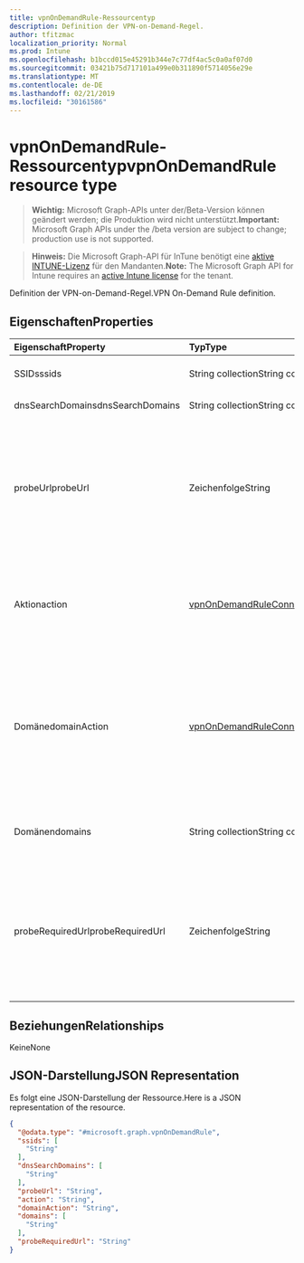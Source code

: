```yaml
---
title: vpnOnDemandRule-Ressourcentyp
description: Definition der VPN-on-Demand-Regel.
author: tfitzmac
localization_priority: Normal
ms.prod: Intune
ms.openlocfilehash: b1bccd015e45291b344e7c77df4ac5c0a0af07d0
ms.sourcegitcommit: 03421b75d717101a499e0b311890f5714056e29e
ms.translationtype: MT
ms.contentlocale: de-DE
ms.lasthandoff: 02/21/2019
ms.locfileid: "30161586"
---
```

# <a name="vpnondemandrule-resource-type"></a><span data-ttu-id="9cadd-103">vpnOnDemandRule-Ressourcentyp</span><span class="sxs-lookup"><span data-stu-id="9cadd-103">vpnOnDemandRule resource type</span></span>

> <span data-ttu-id="9cadd-104">**Wichtig:** Microsoft Graph-APIs unter der/Beta-Version können geändert werden; die Produktion wird nicht unterstützt.</span><span class="sxs-lookup"><span data-stu-id="9cadd-104">**Important:** Microsoft Graph APIs under the /beta version are subject to change; production use is not supported.</span></span>

> <span data-ttu-id="9cadd-105">**Hinweis:** Die Microsoft Graph-API für InTune benötigt eine [aktive INTUNE-Lizenz](https://go.microsoft.com/fwlink/?linkid=839381) für den Mandanten.</span><span class="sxs-lookup"><span data-stu-id="9cadd-105">**Note:** The Microsoft Graph API for Intune requires an [active Intune license](https://go.microsoft.com/fwlink/?linkid=839381) for the tenant.</span></span>

<span data-ttu-id="9cadd-106">Definition der VPN-on-Demand-Regel.</span><span class="sxs-lookup"><span data-stu-id="9cadd-106">VPN On-Demand Rule definition.</span></span>

## <a name="properties"></a><span data-ttu-id="9cadd-107">Eigenschaften</span><span class="sxs-lookup"><span data-stu-id="9cadd-107">Properties</span></span>
|<span data-ttu-id="9cadd-108">Eigenschaft</span><span class="sxs-lookup"><span data-stu-id="9cadd-108">Property</span></span>|<span data-ttu-id="9cadd-109">Typ</span><span class="sxs-lookup"><span data-stu-id="9cadd-109">Type</span></span>|<span data-ttu-id="9cadd-110">Beschreibung</span><span class="sxs-lookup"><span data-stu-id="9cadd-110">Description</span></span>|
|:---|:---|:---|
|<span data-ttu-id="9cadd-111">SSIDs</span><span class="sxs-lookup"><span data-stu-id="9cadd-111">ssids</span></span>|<span data-ttu-id="9cadd-112">String collection</span><span class="sxs-lookup"><span data-stu-id="9cadd-112">String collection</span></span>|<span data-ttu-id="9cadd-113">Netzwerkdienst Satz-IDs (SSIDs).</span><span class="sxs-lookup"><span data-stu-id="9cadd-113">Network Service Set Identifiers (SSIDs).</span></span>|
|<span data-ttu-id="9cadd-114">dnsSearchDomains</span><span class="sxs-lookup"><span data-stu-id="9cadd-114">dnsSearchDomains</span></span>|<span data-ttu-id="9cadd-115">String collection</span><span class="sxs-lookup"><span data-stu-id="9cadd-115">String collection</span></span>|<span data-ttu-id="9cadd-116">DNS-Such Domänen.</span><span class="sxs-lookup"><span data-stu-id="9cadd-116">DNS Search Domains.</span></span>|
|<span data-ttu-id="9cadd-117">probeUrl</span><span class="sxs-lookup"><span data-stu-id="9cadd-117">probeUrl</span></span>|<span data-ttu-id="9cadd-118">Zeichenfolge</span><span class="sxs-lookup"><span data-stu-id="9cadd-118">String</span></span>|<span data-ttu-id="9cadd-119">Eine zu über URL.</span><span class="sxs-lookup"><span data-stu-id="9cadd-119">A URL to probe.</span></span> <span data-ttu-id="9cadd-120">Wenn diese URL erfolgreich abgerufen wird (zurückgeben eines 200 HTTP-Statuscodes) ohne Umleitung, stimmt diese Regel überein.</span><span class="sxs-lookup"><span data-stu-id="9cadd-120">If this URL is successfully fetched (returning a 200 HTTP status code) without redirection, this rule matches.</span></span>|
|<span data-ttu-id="9cadd-121">Aktion</span><span class="sxs-lookup"><span data-stu-id="9cadd-121">action</span></span>|[<span data-ttu-id="9cadd-122">vpnOnDemandRuleConnectionAction</span><span class="sxs-lookup"><span data-stu-id="9cadd-122">vpnOnDemandRuleConnectionAction</span></span>](../resources/intune-deviceconfig-vpnondemandruleconnectionaction.md)|<span data-ttu-id="9cadd-123">Aktion.</span><span class="sxs-lookup"><span data-stu-id="9cadd-123">Action.</span></span> <span data-ttu-id="9cadd-124">Mögliche Werte: `connect`, `evaluateConnection`, `ignore`, `disconnect`.</span><span class="sxs-lookup"><span data-stu-id="9cadd-124">Possible values are: `connect`, `evaluateConnection`, `ignore`, `disconnect`.</span></span>|
|<span data-ttu-id="9cadd-125">Domäne</span><span class="sxs-lookup"><span data-stu-id="9cadd-125">domainAction</span></span>|[<span data-ttu-id="9cadd-126">vpnOnDemandRuleConnectionDomainAction</span><span class="sxs-lookup"><span data-stu-id="9cadd-126">vpnOnDemandRuleConnectionDomainAction</span></span>](../resources/intune-deviceconfig-vpnondemandruleconnectiondomainaction.md)|<span data-ttu-id="9cadd-127">Domänen Aktion (gilt nur, wenn die Aktion die Verbindung auswertet).</span><span class="sxs-lookup"><span data-stu-id="9cadd-127">Domain Action (Only applicable when Action is evaluate connection).</span></span> <span data-ttu-id="9cadd-128">Mögliche Werte sind: `connectIfNeeded` und `neverConnect`.</span><span class="sxs-lookup"><span data-stu-id="9cadd-128">Possible values are: `connectIfNeeded`, `neverConnect`.</span></span>|
|<span data-ttu-id="9cadd-129">Domänen</span><span class="sxs-lookup"><span data-stu-id="9cadd-129">domains</span></span>|<span data-ttu-id="9cadd-130">String collection</span><span class="sxs-lookup"><span data-stu-id="9cadd-130">String collection</span></span>|<span data-ttu-id="9cadd-131">Domänen (gilt nur, wenn die Aktion die Verbindung auswertet).</span><span class="sxs-lookup"><span data-stu-id="9cadd-131">Domains (Only applicable when Action is evaluate connection).</span></span>|
|<span data-ttu-id="9cadd-132">probeRequiredUrl</span><span class="sxs-lookup"><span data-stu-id="9cadd-132">probeRequiredUrl</span></span>|<span data-ttu-id="9cadd-133">Zeichenfolge</span><span class="sxs-lookup"><span data-stu-id="9cadd-133">String</span></span>|<span data-ttu-id="9cadd-134">Überprüfen Sie die erforderliche URL (gilt nur, wenn die Aktion die Verbindung auswertet und wenn erforderlich die Domäne "Connect" ist).</span><span class="sxs-lookup"><span data-stu-id="9cadd-134">Probe Required Url (Only applicable when Action is evaluate connection and DomainAction is connect if needed).</span></span>|

## <a name="relationships"></a><span data-ttu-id="9cadd-135">Beziehungen</span><span class="sxs-lookup"><span data-stu-id="9cadd-135">Relationships</span></span>
<span data-ttu-id="9cadd-136">Keine</span><span class="sxs-lookup"><span data-stu-id="9cadd-136">None</span></span>

## <a name="json-representation"></a><span data-ttu-id="9cadd-137">JSON-Darstellung</span><span class="sxs-lookup"><span data-stu-id="9cadd-137">JSON Representation</span></span>
<span data-ttu-id="9cadd-138">Es folgt eine JSON-Darstellung der Ressource.</span><span class="sxs-lookup"><span data-stu-id="9cadd-138">Here is a JSON representation of the resource.</span></span>
<!-- {
  "blockType": "resource",
  "@odata.type": "microsoft.graph.vpnOnDemandRule"
}
-->
``` json
{
  "@odata.type": "#microsoft.graph.vpnOnDemandRule",
  "ssids": [
    "String"
  ],
  "dnsSearchDomains": [
    "String"
  ],
  "probeUrl": "String",
  "action": "String",
  "domainAction": "String",
  "domains": [
    "String"
  ],
  "probeRequiredUrl": "String"
}
```




